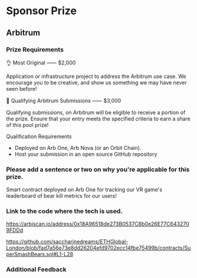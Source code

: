 # Sponsor Prize

## Arbitrum

### Prize Requirements
👌 Most Original ⸺ $2,000

Application or infrastructure project to address the Arbitrum use case. We encourage you to be creative, and show us something we may have never seen before!

🎱 Qualifying Arbitrum Submissions ⸺ $3,000

Qualifying submissions, on Arbitrum will be eligible to receive a portion of the prize. Ensure that your entry meets the specified criteria to earn a share of this pool prize!

Qualification Requirements
- Deployed on Arb One, Arb Nova (or an Orbit Chain).
- Host your submission in an open source GitHub repository
    
### Please add a sentence or two on why you're applicable for this prize.

Smart contract deployed on Arb One for tracking our VR game's leaderboard of bear kill metrics for our users!

### Link to the code where the tech is used.

https://arbiscan.io/address/0x18A96518de273B0537C8b0e26E77C6432709FDDd

https://github.com/saccharinedreams/ETHGlobal-London/blob/fad7a56e73e8dd26204efd9702ecc14fbe75499b/contracts/SuperSmashBears.sol#L1-L28

### Additional Feedback
